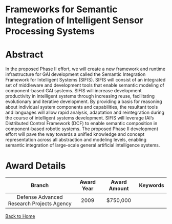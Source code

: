 
Frameworks for Semantic Integration of Intelligent Sensor Processing Systems
============================================================================

# Abstract


In the proposed Phase II effort, we will create a new framework and runtime infrastructure for GAI development called the Semantic Integration Framework for Intelligent Systems (SIFIS).  SIFIS will consist of an integrated set of middleware and development tools that enable semantic modeling of component-based GAI systems.  SIFIS will increase development productivity in intelligent systems through increasing reuse, facilitating evolutionary and iterative development.  By providing a basis for reasoning about individual system components and capabilities, the resultant tools and languages will allow rapid analysis, adaptation and reintegration during the course of intelligent systems development. SIFIS will leverage IAI’s Distributed Control Framework (DCF) to enable semantic composition in component-based robotic systems.  The proposed Phase II development effort will pave the way towards a unified knowledge and concept representation across all abstraction and modeling levels, enabling semantic integration of large-scale general artificial intelligence systems.  

# Award Details

|Branch|Award Year|Award Amount|Keywords|
| :---: | :---: | :---: | :---: |
|Defense Advanced Research Projects Agency|2009|$750,000||
  
  


[Back to Home](https://github.com/chrischow/dod_sbir_awards)